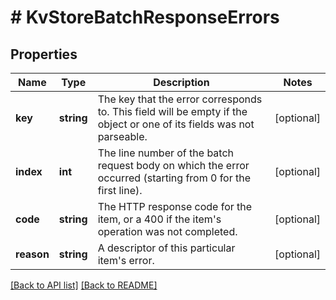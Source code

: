 # # KvStoreBatchResponseErrors

## Properties

Name | Type | Description | Notes
------------ | ------------- | ------------- | -------------
**key** | **string** | The key that the error corresponds to. This field will be empty if the object or one of its fields was not parseable. | [optional] 
**index** | **int** | The line number of the batch request body on which the error occurred (starting from 0 for the first line). | [optional] 
**code** | **string** | The HTTP response code for the item, or a 400 if the item&#39;s operation was not completed. | [optional] 
**reason** | **string** | A descriptor of this particular item&#39;s error. | [optional] 


[[Back to API list]](../../README.md#endpoints) [[Back to README]](../../README.md)
